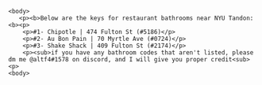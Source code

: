 <html>
   
    <body>
       <p><b>Below are the keys for restaurant bathrooms near NYU Tandon:<b><p>
        <p>#1- Chipotle | 474 Fulton St (#5186)</p>
        <p>#2- Au Bon Pain | 70 Myrtle Ave (#0724)</p>
        <p>#3- Shake Shack | 409 Fulton St (#2174)</p>
        <p><sub>if you have any bathroom codes that aren't listed, please dm me @altf4#1578 on discord, and I will give you proper credit<sub><p>
    <body>
<html>
